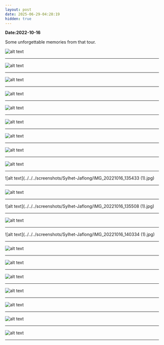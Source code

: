 ```yaml
---
layout: post
date: 2025-06-29-04:28:19
hidden: true
---
```


**Date:2022-10-16**

Some unforgettable memories from that tour.


![alt text](../../../screenshots/Sylhet-Jaflong/IMG_20221016_124605_1.jpg)

-----

![alt text](../../../screenshots/Sylhet-Jaflong/IMG_20221016_124605_1.jpg)

-----

![alt text](../../../screenshots/Sylhet-Jaflong/IMG_20221016_124607_1.jpg)

-----

![alt text](../../../screenshots/Sylhet-Jaflong/IMG_20221016_124609_1.jpg)

-----

![alt text](../../../screenshots/Sylhet-Jaflong/IMG_20221016_133356.jpg)

-----

![alt text](../../../screenshots/Sylhet-Jaflong/IMG_20221016_133541.jpg)

-----

![alt text](../../../screenshots/Sylhet-Jaflong/IMG_20221016_133557_1.jpg)

-----

![alt text](../../../screenshots/Sylhet-Jaflong/IMG_20221016_133608.jpg)

-----

![alt text](../../../screenshots/Sylhet-Jaflong/IMG_20221016_135431.jpg)

-----

![alt text](../../../screenshots/Sylhet-Jaflong/IMG_20221016_135433 (1).jpg)

-----

![alt text](../../../screenshots/Sylhet-Jaflong/IMG_20221016_135437.jpg)

-----

![alt text](../../../screenshots/Sylhet-Jaflong/IMG_20221016_135508 (1).jpg)

-----

![alt text](../../../screenshots/Sylhet-Jaflong/IMG_20221016_135508.jpg)

-----

![alt text](../../../screenshots/Sylhet-Jaflong/IMG_20221016_140334 (1).jpg)

-----

![alt text](../../../screenshots/Sylhet-Jaflong/IMG_20221017_083939.jpg)

-----

![alt text](../../../screenshots/Sylhet-Jaflong/IMG_20221017_083941_1.jpg)

-----

![alt text](../../../screenshots/Sylhet-Jaflong/IMG_20221017_083954.jpg)

-----

![alt text](../../../screenshots/Sylhet-Jaflong/IMG_20221017_083958.jpg)

-----

![alt text](../../../screenshots/Sylhet-Jaflong/IMG_20221017_101933.jpg)

-----

![alt text](../../../screenshots/Sylhet-Jaflong/IMG_20221017_103424.jpg)

-----

![alt text](../../../screenshots/Sylhet-Jaflong/IMG_20221017_103430.jpg)

-----
